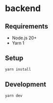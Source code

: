 # backend

## Requirements

* Node.js 20+
* Yarn 1

## Setup

```bash
yarn install
```

## Development

```bash
yarn dev
```
